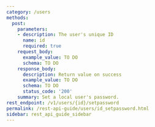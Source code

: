 ```yaml
---
category: /users
methods:
  post:
    parameters:
    - description: The user's unique ID
      name: id
      required: true
    request_body:
      example_value: TO DO
      schema: TO DO
    response_body:
      description: Return value on success
      example_value: TO DO
      schema: TO DO
      status_code: '200'
    summary: Set a local user's password.
rest_endpoint: /v1/users/{id}/setpassword
permalink: /rest-api-guide/users/id_setpassword.html
sidebar: rest_api_guide_sidebar
---
```

